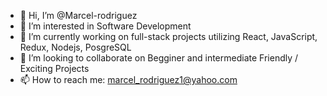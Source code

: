 - 👋 Hi, I’m @Marcel-rodriguez
- 👀 I’m interested in Software Development
- 🌱 I’m currently working on full-stack projects utilizing React, JavaScript, Redux, Nodejs, PosgreSQL
- 💞️ I’m looking to collaborate on Begginer and intermediate Friendly / Exciting Projects 
- 📫 How to reach me: marcel_rodriguez1@yahoo.com

<!---
Marcel-rodriguez/Marcel-rodriguez is a ✨ special ✨ repository because its `README.md` (this file) appears on your GitHub profile.
You can click the Preview link to take a look at your changes.
--->

